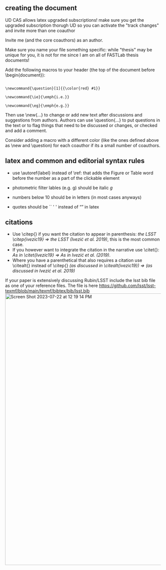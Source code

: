 ## creating the document

UD CAS allows latex upgraded subscriptions! make sure you get the upgraded subscription thorugh UD so you can activate the "track changes" and invite more than one coauthor

Invite me (and the core coauthors) as an author.

Make sure you name your file something specific: while "thesis" may be unique for you, it is not for me since I am on all of FASTLab thesis documents!

Add the following macros to your header (the top of the document before \begin{document}):

```\newcommand{\new}[1]{{\color{blue} #1}}

\newcommand{\question}[1]{{\color{red} #1}}

\newcommand{\ie}{\emph{i.e.}}

\newcommand{\eg}{\emph{e.g.}}
```

Then use \new{...} to change or add new text after discussions and suggestions from authors. Authors can use \question{...} to put questions in the text or to flag things that need to be discussed or changes, or checked and add a comment.

Consider adding a macro with a different color (like the ones defined above as \new and \question) for each coauthor if its a small number of coauthors.

## latex and common and editorial syntax rules

- use \autoref{label} instead of \ref: that adds the Figure or Table word before the number as a part of the clickable element

- photometric filter lables (e.g. g) should be italic $g$

- numbers below 10 should be in letters (in most cases anyways)

- quotes should be `` ' ' instead of “” in latex

## citations
- Use \citep{} if you want the citation to appear in parenthesis: *the LSST \citep{ivezic19} => the LSST (Ivezić et al. 2019)*, this is the most common case.
- If you however want to integrate the citation in the narrative use \citet{}: *As in \citet{Ivezic19} => As in Ivezić et al. (2019)*. 
- Where you have a parenthetical that also requires a citation use \citealt{} instead of \citep{} *(as discussed in \citealt{ivezic19}) => (as discussed in Ivezić et al. 2019)*

If your paper is extensively discussing Rubin/LSST include the lsst bib file as one of your reference files. The file is here https://github.com/lsst/lsst-texmf/blob/main/texmf/bibtex/bib/lsst.bib
<img width="880" alt="Screen Shot 2023-07-22 at 12 19 14 PM" src="https://github.com/fedhere/FASTlab/assets/1696902/6ad15861-ea25-4abc-bb57-b15705e9720e">


